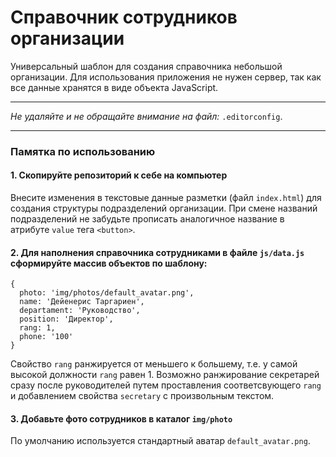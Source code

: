 # Справочник сотрудников организации

Универсальный шаблон для создания справочника небольшой организации. Для использования приложения не нужен сервер, так как все данные хранятся в виде объекта JavaScript.

---

_Не удаляйте и не обращайте внимание на файл:_ `.editorconfig`.

---

### Памятка по использованию

#### 1. Скопируйте репозиторий к себе на компьютер

Внесите изменения в текстовые данные разметки (файл `index.html`) для создания структуры подразделений организации. При смене названий подразделений не забудьте прописать аналогичное название в атрибуте `value` тега `<button>`.

#### 2. Для наполнения справочника сотрудниками в файле `js/data.js` сформируйте массив объектов по шаблону:

```
{
  photo: 'img/photos/default_avatar.png',
  name: 'Дейенерис Таргариен',
  departament: 'Руководство',
  position: 'Директор',
  rang: 1,
  phone: '100'
}
```
Свойство `rang` ранжируется от меньшего к большему, т.е. у самой высокой должности `rang` равен 1.
Возможно ранжирование секретарей сразу после руководителей путем проставления соответсвующего `rang` и добавлением свойства `secretary` с произвольным текстом.

#### 3. Добавьте фото сотрудников в каталог `img/photo`

По умолчанию используется стандартный аватар `default_avatar.png`.
